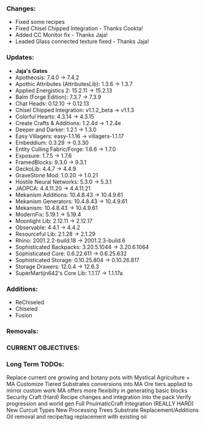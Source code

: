 ### Changes:
- Fixed some recipes
- Fixed Chisel Chipped Integration - Thanks Cookta!
- Added CC Monitor fix - Thanks Jaja!
- Leaded Glass connected texture fixed - Thanks Jaja!

### Updates:
- **Jaja's Gates**
- Apotheosis: 7.4.0 -> 7.4.2
- Apothic Attributes (AttributesLib): 1.3.6 -> 1.3.7
- Applied Energistics 2: 15.2.11 -> 15.2.13
- Balm (Forge Edition): 7.3.7 -> 7.3.9
- Chat Heads: 0.12.10 -> 0.12.13
- Chisel Chipped Integration: v1.1.2_beta -> v1.1.3
- Colorful Hearts: 4.3.14 -> 4.3.15
- Create Crafts & Additions: 1.2.4d -> 1.2.4e
- Deeper and Darker: 1.2.1 -> 1.3.0
- Easy Villagers: easy-1.1.16 -> villagers-1.1.17
- Embeddium: 0.3.29 -> 0.3.30
- Entity Culling Fabric/Forge: 1.6.6 -> 1.7.0
- Exposure: 1.7.5 -> 1.7.6
- FramedBlocks: 9.3.0 -> 9.3.1
- GeckoLib: 4.4.7 -> 4.4.9
- GraveStone Mod: 1.0.20 -> 1.0.21
- Hostile Neural Networks: 5.3.0 -> 5.3.1
- JAOPCA: 4.4.11.20 -> 4.4.11.21
- Mekanism Additions: 10.4.8.43 -> 10.4.9.61
- Mekanism Generators: 10.4.8.43 -> 10.4.9.61
- Mekanism: 10.4.8.43 -> 10.4.9.61
- ModernFix: 5.19.1 -> 5.19.4
- Moonlight Lib: 2.12.11 -> 2.12.17
- Observable: 4.4.1 -> 4.4.2
- Resourceful Lib: 2.1.28 -> 2.1.29
- Rhino: 2001.2.2-build.18 -> 2001.2.3-build.6
- Sophisticated Backpacks: 3.20.5.1044 -> 3.20.6.1064
- Sophisticated Core: 0.6.22.611 -> 0.6.25.632
- Sophisticated Storage: 0.10.25.804 -> 0.10.26.817
- Storage Drawers: 12.0.4 -> 12.6.3
- SuperMartijn642's Core Lib: 1.1.17 -> 1.1.17a

### Additions:
- ReChiseled
- Chiseled
- Fusion

### Removals:

### CURRENT OBJECTIVES:

### Long Term TODOs:
 Replace current ore growing and botany pots with Mystical Agriculture + MA Customize
   Tiered Substrates conversions into MA
   Ore tiers applied to mirror custom work
   MA offers more flexibilty in generating basic blocks
 Security Craft (Hard)
   Recipe changes and integration into the pack
   Verify progression and world gen
 Full PnuimaticCraft Integration (REALLY HARD)
   New Curcuit Types
   New Processing Trees
   Substrate Replacement/Additions
   Oil removal and recipe/tag replacement with existing oil